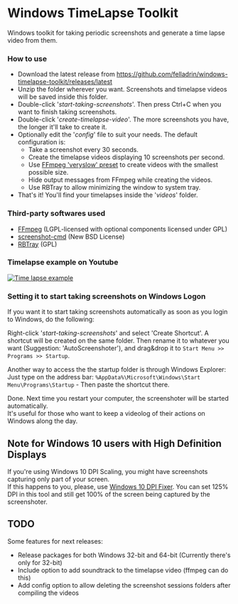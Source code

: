 # Windows TimeLapse Toolkit

Windows toolkit for taking periodic screenshots and generate a time lapse video from them.

### How to use

- Download the latest release from https://github.com/felladrin/windows-timelapse-toolkit/releases/latest
- Unzip the folder wherever you want. Screenshots and timelapse videos will be saved inside this folder.
- Double-click '*start-taking-screenshots*'. Then press Ctrl+C when you want to finish taking screenshots.
- Double-click '*create-timelapse-video*'. The more screenshots you have, the longer it'll take to create it.
- Optionally edit the '*config*' file to suit your needs. The default configuration is:
  - Take a screenshot every 30 seconds.
  - Create the timelapse videos displaying 10 screenshots per second.
  - Use [FFmpeg 'veryslow' preset](https://trac.ffmpeg.org/wiki/Encode/H.264#a2.Chooseapreset) to create videos with the smallest possible size.
  - Hide output messages from FFmpeg while creating the videos.
  - Use RBTray to allow minimizing the window to system tray.
- That's it! You'll find your timelapses inside the '*videos*' folder.

### Third-party softwares used

- [FFmpeg](https://github.com/FFmpeg/FFmpeg) (LGPL-licensed with optional components licensed under GPL)
- [screenshot-cmd](https://code.google.com/archive/p/screenshot-cmd/) (New BSD License)
- [RBTray](http://rbtray.sourceforge.net/) (GPL)

### Timelapse example on Youtube

[![Time lapse example](https://img.youtube.com/vi/pHccGxY50cU/0.jpg)](https://www.youtube.com/watch?v=pHccGxY50cU)

### Setting it to start taking screenshots on Windows Logon

If you want it to start taking screenshots automatically as soon as you login to Windows, do the following:

Right-click '*start-taking-screenshots*' and select 'Create Shortcut'. A shortcut will be created on the same folder. Then rename it to whatever you want (Suggestion: 'AutoScreenshoter'), and drag&drop it to `Start Menu >> Programs >> Startup`.

Another way to access the the startup folder is through Windows Explorer: Just type on the address bar: `%AppData%\Microsoft\Windows\Start Menu\Programs\Startup` - Then paste the shortcut there.

Done. Next time you restart your computer, the screenshoter will be started automatically.  
It's useful for those who want to keep a videolog of their actions on Windows along the day.

## Note for Windows 10 users with High Definition Displays

If you're using Windows 10 DPI Scaling, you might have screenshots capturing only part of your screen.  
If this happens to you, please, use [Windows 10 DPI Fixer](http://windows10_dpi_blurry_fix.xpexplorer.com). You can set 125% DPI in this tool and still get 100% of the screen being captured by the screenshoter.

## TODO

Some features for next releases:

- Release packages for both Windows 32-bit and 64-bit (Currently there's only for 32-bit)
- Include option to add soundtrack to the timelapse video (ffmpeg can do this)
- Add config option to allow deleting the screenshot sessions folders after compiling the videos
